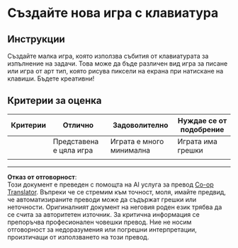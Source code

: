 <!--
CO_OP_TRANSLATOR_METADATA:
{
  "original_hash": "de5384c118e15e4d1d0eaa00fc01b112",
  "translation_date": "2025-08-27T23:10:26+00:00",
  "source_file": "4-typing-game/typing-game/assignment.md",
  "language_code": "bg"
}
-->
# Създайте нова игра с клавиатура

## Инструкции

Създайте малка игра, която използва събития от клавиатурата за изпълнение на задачи. Това може да бъде различен вид игра за писане или игра от арт тип, която рисува пиксели на екрана при натискане на клавиши. Бъдете креативни!

## Критерии за оценка

| Критерии | Отлично                  | Задоволително           | Нуждае се от подобрение |
| -------- | ------------------------ | ------------------------ | ----------------------- |
|          | Представена е цяла игра  | Играта е много минимална | Играта има грешки       |
|          |                          |                          |                         |

---

**Отказ от отговорност**:  
Този документ е преведен с помощта на AI услуга за превод [Co-op Translator](https://github.com/Azure/co-op-translator). Въпреки че се стремим към точност, моля, имайте предвид, че автоматизираните преводи може да съдържат грешки или неточности. Оригиналният документ на неговия роден език трябва да се счита за авторитетен източник. За критична информация се препоръчва професионален човешки превод. Ние не носим отговорност за недоразумения или погрешни интерпретации, произтичащи от използването на този превод.